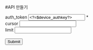 #API 만들기
    <form action="/api/user/gold_using_list" method="post">
        auth_token <input type="text" name="auth_token" value="<?=$device_authkey?>"> * <br>
        cursor <input type="text" name="cursor" value=""><br>
        limit <input type="text" name="limit" value=""><br><br>
        <input type="submit">
    </form>
